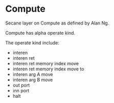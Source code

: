 # Compute

Secane layer on Compute as defined by Alan Ng.

Compute has alpha operate kind.

The operate kind include:
- interen
- interen ret
- interen ret memory index move
- interen ret memory index move to
- interen arg A move
- interen arg B move
- out port
- inn port
- halt